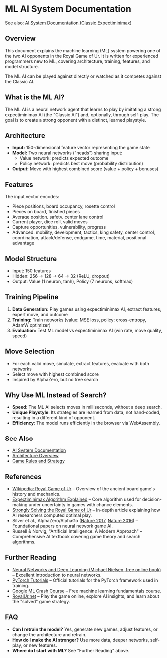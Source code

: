 # ML AI System Documentation

See also: [AI System Documentation (Classic Expectiminimax)](./ai-system.md)

## Overview

This document explains the machine learning (ML) system powering one of the two AI opponents in the Royal Game of Ur. It is written for experienced programmers new to ML, covering architecture, training, features, and model structure.

The ML AI can be played against directly or watched as it competes against the Classic AI.

## What is the ML AI?

The ML AI is a neural network agent that learns to play by imitating a strong expectiminimax AI (the "Classic AI") and, optionally, through self-play. The goal is to create a strong opponent with a distinct, learned playstyle.

## Architecture

- **Input:** 150-dimensional feature vector representing the game state
- **Model:** Two neural networks ("heads") sharing input:
  - Value network: predicts expected outcome
  - Policy network: predicts best move (probability distribution)
- **Output:** Move with highest combined score (value + policy + bonuses)

## Features

The input vector encodes:

- Piece positions, board occupancy, rosette control
- Pieces on board, finished pieces
- Average position, safety, center lane control
- Current player, dice roll, valid moves
- Capture opportunities, vulnerability, progress
- Advanced: mobility, development, tactics, king safety, center control, coordination, attack/defense, endgame, time, material, positional advantage

## Model Structure

- Input: 150 features
- Hidden: 256 → 128 → 64 → 32 (ReLU, dropout)
- Output: Value (1 neuron, tanh), Policy (7 neurons, softmax)

## Training Pipeline

1. **Data Generation:** Play games using expectiminimax AI, extract features, expert move, and outcome
2. **Training:** Train networks (value: MSE loss, policy: cross-entropy, AdamW optimizer)
3. **Evaluation:** Test ML model vs expectiminimax AI (win rate, move quality, speed)

## Move Selection

- For each valid move, simulate, extract features, evaluate with both networks
- Select move with highest combined score
- Inspired by AlphaZero, but no tree search

## Why Use ML Instead of Search?

- **Speed**: The ML AI selects moves in milliseconds, without a deep search.
- **Unique Playstyle**: Its strategies are learned from data, not hand-coded, resulting in a different kind of opponent.
- **Efficiency**: The model runs efficiently in the browser via WebAssembly.

## See Also

- [AI System Documentation](./ai-system.md)
- [Architecture Overview](./architecture-overview.md)
- [Game Rules and Strategy](./game-rules-strategy.md)

## References

- [Wikipedia: Royal Game of Ur](https://en.wikipedia.org/wiki/Royal_Game_of_Ur) – Overview of the ancient board game's history and mechanics.
- [Expectiminimax Algorithm Explained](https://en.wikipedia.org/wiki/Backgammon#Computer_play) – Core algorithm used for decision-making under uncertainty in games with chance elements.
- [Strongly Solving the Royal Game of Ur](https://royalur.net/articles/solving/) – In-depth article explaining how AI researchers computed optimal play.
- Silver et al., AlphaZero/AlphaGo ([Nature 2017](https://www.nature.com/articles/nature24270), [Nature 2016](https://www.nature.com/articles/nature16961)) – Foundational papers on neural network game AI.
- Russell & Norvig, "Artificial Intelligence: A Modern Approach" – Comprehensive AI textbook covering game theory and search algorithms.

## Further Reading

- [Neural Networks and Deep Learning (Michael Nielsen, free online book)](http://neuralnetworksanddeeplearning.com/) – Excellent introduction to neural networks.
- [PyTorch Tutorials](https://pytorch.org/tutorials/) – Official tutorials for the PyTorch framework used in training.
- [Google ML Crash Course](https://developers.google.com/machine-learning/crash-course) – Free machine learning fundamentals course.
- [RoyalUr.net](https://royalur.net/) – Play the game online, explore AI insights, and learn about the "solved" game strategy.

## FAQ

- **Can I retrain the model?** Yes, generate new games, adjust features, or change the architecture and retrain.
- **How do I make the AI stronger?** Use more data, deeper networks, self-play, or new features.
- **Where do I start with ML?** See "Further Reading" above.

